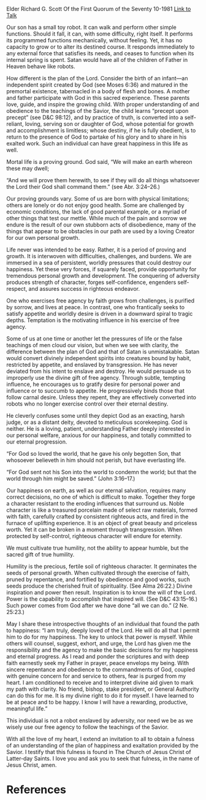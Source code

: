 Elder Richard G. Scott
Of the First Quorum of the Seventy
10-1981
[Link to Talk](https://www.churchofjesuschrist.org/study/general-conference/1981/10/the-plan-for-happiness-and-exaltation?lang=eng)

Our son has a small toy robot. It can walk and perform other simple functions. Should it fall, it can, with some difficulty, right itself. It performs its programmed functions mechanically, without feeling. Yet, it has no capacity to grow or to alter its destined course. It responds immediately to any external force that satisfies its needs, and ceases to function when its internal spring is spent. Satan would have all of the children of Father in Heaven behave like robots.

How different is the plan of the Lord. Consider the birth of an infant—an independent spirit created by God (see Moses 6:36) and matured in the premortal existence, tabernacled in a body of flesh and bones. A mother and father participate with God in this sacred experience. These parents love, guide, and inspire the growing child. With proper understanding of and obedience to the teachings of the Savior, the child learns “precept upon precept” (see D&C 98:12), and by practice of truth, is converted into a self-reliant, loving, serving son or daughter of God, whose potential for growth and accomplishment is limitless; whose destiny, if he is fully obedient, is to return to the presence of God to partake of his glory and to share in his exalted work. Such an individual can have great happiness in this life as well.

Mortal life is a proving ground. God said, “We will make an earth whereon these may dwell;

“And we will prove them herewith, to see if they will do all things whatsoever the Lord their God shall command them.” (see Abr. 3:24–26.)

Our proving grounds vary. Some of us are born with physical limitations; others are lonely or do not enjoy good health. Some are challenged by economic conditions, the lack of good parental example, or a myriad of other things that test our mettle. While much of the pain and sorrow we endure is the result of our own stubborn acts of disobedience, many of the things that appear to be obstacles in our path are used by a loving Creator for our own personal growth.

Life never was intended to be easy. Rather, it is a period of proving and growth. It is interwoven with difficulties, challenges, and burdens. We are immersed in a sea of persistent, worldly pressures that could destroy our happiness. Yet these very forces, if squarely faced, provide opportunity for tremendous personal growth and development. The conquering of adversity produces strength of character, forges self-confidence, engenders self-respect, and assures success in righteous endeavor.

One who exercises free agency by faith grows from challenges, is purified by sorrow, and lives at peace. In contrast, one who frantically seeks to satisfy appetite and worldly desire is driven in a downward spiral to tragic depths. Temptation is the motivating influence in his exercise of free agency.

Some of us at one time or another let the pressures of life or the false teachings of men cloud our vision, but when we see with clarity, the difference between the plan of God and that of Satan is unmistakable. Satan would convert divinely independent spirits into creatures bound by habit, restricted by appetite, and enslaved by transgression. He has never deviated from his intent to enslave and destroy. He would persuade us to improperly use the divine gift of free agency. Through subtle, tempting influence, he encourages us to gratify desire for personal power and influence or to succumb to appetite. He progressively binds those that follow carnal desire. Unless they repent, they are effectively converted into robots who no longer exercise control over their eternal destiny.

He cleverly confuses some until they depict God as an exacting, harsh judge, or as a distant deity, devoted to meticulous scorekeeping. God is neither. He is a loving, patient, understanding Father deeply interested in our personal welfare, anxious for our happiness, and totally committed to our eternal progression.

“For God so loved the world, that he gave his only begotten Son, that whosoever believeth in him should not perish, but have everlasting life.

“For God sent not his Son into the world to condemn the world; but that the world through him might be saved.” (John 3:16–17.)

Our happiness on earth, as well as our eternal salvation, requires many correct decisions, no one of which is difficult to make. Together they forge a character resistant to the eroding influences that surround us. Noble character is like a treasured porcelain made of select raw materials, formed with faith, carefully crafted by consistent righteous acts, and fired in the furnace of uplifting experience. It is an object of great beauty and priceless worth. Yet it can be broken in a moment through transgression. When protected by self-control, righteous character will endure for eternity.

We must cultivate true humility, not the ability to appear humble, but the sacred gift of true humility.

Humility is the precious, fertile soil of righteous character. It germinates the seeds of personal growth. When cultivated through the exercise of faith, pruned by repentance, and fortified by obedience and good works, such seeds produce the cherished fruit of spirituality. (See Alma 26:22.) Divine inspiration and power then result. Inspiration is to know the will of the Lord. Power is the capability to accomplish that inspired will. (See D&C 43:15–16.) Such power comes from God after we have done “all we can do.” (2 Ne. 25:23.)

May I share these introspective thoughts of an individual that found the path to happiness: “I am truly, deeply loved of the Lord. He will do all that I permit him to do for my happiness. The key to unlock that power is myself. While others will counsel, suggest, exhort, and urge, the Lord has given me the responsibility and the agency to make the basic decisions for my happiness and eternal progress. As I read and ponder the scriptures and with deep faith earnestly seek my Father in prayer, peace envelops my being. With sincere repentance and obedience to the commandments of God, coupled with genuine concern for and service to others, fear is purged from my heart. I am conditioned to receive and to interpret divine aid given to mark my path with clarity. No friend, bishop, stake president, or General Authority can do this for me. It is my divine right to do it for myself. I have learned to be at peace and to be happy. I know I will have a rewarding, productive, meaningful life.”

This individual is not a robot enslaved by adversity, nor need we be as we wisely use our free agency to follow the teachings of the Savior.

With all the love of my heart, I extend an invitation to all to obtain a fulness of an understanding of the plan of happiness and exaltation provided by the Savior. I testify that this fulness is found in The Church of Jesus Christ of Latter-day Saints. I love you and ask you to seek that fulness, in the name of Jesus Christ, amen.

# References
